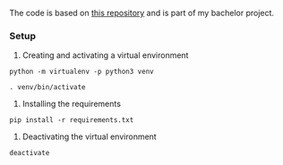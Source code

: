 The code is based on [this repository](https://github.com/google/brain-tokyo-workshop/tree/master/WANNRelease) and is part of my bachelor project.


### Setup

1. Creating and activating a virtual environment

  `python -m virtualenv -p python3 venv`

  `. venv/bin/activate`

1. Installing the requirements

  `pip install -r requirements.txt`

1. Deactivating the virtual environment

  `deactivate`
